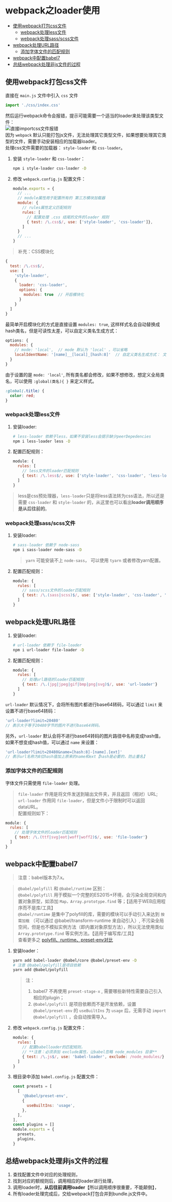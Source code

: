 # webpack之loader使用

- [使用webpack打包css文件](#使用webpack打包css文件)
  - [webpack处理less文件](#webpack处理less文件)
  - [webpack处理sass/scss文件](#webpack处理sassscss文件)
- [webpack处理URL路径](#webpack处理URL路径)
  - [添加字体文件的匹配规则](#添加字体文件的匹配规则)
- [webpack中配置babel7](#webpack中配置babel7)
- [总结webpack处理非js文件的过程](#总结webpack处理非js文件的过程)

## 使用webpack打包css文件
直接在 `main.js` 文件中引入 `css` 文件  
```js
import './css/index.css'
```  
然后运行webpack命令会报错，提示可能需要一个适当的loader来处理该类型文件：  
![直接importcss文件报错](media/直接importcss文件报错.png)  
因为 `webpack` 默认只能打包js文件，无法处理其它类型文件，如果想要处理其它类型的文件，需要手动安装相应的加载器loader。  
处理css文件需要的加载器： `style-loader` 和 `css-loader`。
1. 安装 `style-loader` 和 `css-loader`：  
   ```sh
   npm i style-loader css-loader -D
   ```
2. 修改 `webpack.config.js` 配置文件：  
   ```js
   module.exports = {
     // ...
     // module属性用于配置所有的 第三方模块加载器
     module: {  
       // rules属性定义匹配规则
       rules: [  
         // 配置处理 .css 结尾的文件的loader 规则
         { test: /\.css$/, use: ['style-loader', 'css-loader']},  
       ]
     }
     // ...
   }
   ```
> 补充：CSS模块化  

```js
{
  test: /\.css$/,
  use: [
    'style-loader',
    {
      loader: 'css-loader',
      options: {
        modules: true  // 开启模块化
      }
    }
  ]
}
```  
最简单开启模块化的方式是直接设置 `modules: true`, 这样样式名会自动替换成hash类名，但是可读性太差，可以自定义类名生成方式：  
```js
options: {
  modules: {
    // mode: 'local',  // mode 默认为 'local' ，可以省略
    localIdentName: '[name]__[local]_[hash:8]'  // 自定义类名生成方式： 文件名__样式名_hash:8
  }
}
```  
由于设置的是 `mode: 'local'`, 所有类名都会修改，如果不想修改，想定义全局类名，可以使用 `:global(类名){ }` 来定义样式。  

```css
:global(.title) {
  color: red;
}
```  

### webpack处理less文件
1. 安装loader:
   ```sh
   # less-loader 依赖于less，如果不安装less会提示缺少peerDepedencies
   npm i less-loader less -D
   ```
2. 配置匹配规则：  
   ```js
   module: {
     rules: [
       // less文件的loader匹配规则
       { test: /\.less$/, use: ['style-loader', 'css-loader', 'less-loader']}
     ]
   }
   ```
> less是css预处理器，`less-loader`只是将less语法转为css语法，所以还是需要 `css-loader` 和 `style-loader` 的，从这里也可以看出**loader调用顺序是从后往前的**。

### webpack处理sass/scss文件
1. 安装loader:
   ```sh
   # sass-loader 依赖于 node-sass
   npm i sass-loader node-sass -D
   ```  
   > `yarn` 可能安装不上 `node-sass`， 可以使用 `tyarn` 或者修改yarn配置。  
   
2. 配置匹配规则：
   ```js
   module: {
     rules: [
       // sass/scss文件的loader匹配规则
       { test: /\.(sass|scss)$/, use: ['style-loader', 'css-loader', 'sass-loader']}
     ]
   }
   ```

## webpack处理URL路径
1. 安装loader:
   ```sh
   # url-loader 依赖于 file-loader
   npm i url-loader file-loader -D
   ```
2. 配置匹配规则：
   ```js
   module: {
     rules: [
       // 处理url路径的loader匹配规则
       { test: /\.(jpg|jpeg|gif|bmp|png|svg)$/, use: 'url-loader'}
     ]
   }
   ```
`url-loader` 默认情况下，会将所有图片都进行base64转码，可以通过 `limit` 来设置不进行base64转码：  
```js
'url-loader?limit=20480' 
// 表示大于等于20480字节的图片不进行base64转码。 
``` 
另外，`url-loader` 默认会将不进行base64转码的图片路径中名称变成hash值，如果不想变成hash值，可以通过 `name` 来设置：  
```js
'url-loader?limit=20480&name=[hash:8]-[name].[ext]' 
// 表示url名称为8位hash值加上原来的name和ext【hash是必要的，防止重名】
```
### 添加字体文件的匹配规则
字体文件只需使用 `file-loader` 处理。 
> `file-loader` 作用是将文件发送到输出文件夹，并且返回（相对）URL;  
> `url-loader` 作用同 `file-loader`，但是文件小于限制时可以返回 dataURL。  
配置规则如下：  
```js
module: {
  rules: [
    // 处理字体文件的loader匹配规则
    { test: /\.(ttf|svg|eot|woff|woff2)$/, use: 'file-loader'}
  ]
}
```

## webpack中配置babel7
> 注意：babel版本为7.x。  

> `@babel/polyfill` 和 `@babel/runtime` 区别：  
> `@babel/polyfill` 用于模拟一个完整的ES2015+环境，会污染全局空间和内置对象原型，如添加 `Map，Array.prototype.find` 等；【适用于WEB应用程序而不是库/工具】  
> `@babel/runtime` 是集中了polyfill的库，需要的模块可以手动引入来达到 `按需加载` （可以通过 @babel/transform-runtime 来自动引入）, 不污染全局空间，但是也不模拟实例方法（即内置对象原型方法），所以无法使用类似 `Array.prototype.find` 等实例方法。【适用于编写库/工具】  
> 查看更多之 [polyfill、runtime、preset-env对比](https://juejin.im/post/5aefe0a6f265da0b9e64fa54)

1. 安装loader：
   ```sh
   yarn add babel-loader @babel/core @babel/preset-env -D
   # 注意 @babel/polyfill是项目依赖
   yarn add @babel/polyfill
   ```  

   > 注：
   > 1. babel7 不再使用 `preset-stage-x` , 需要哪些新特性需要自己引入相应的plugin；  
   > 2. `@babel/polyfill` 是项目依赖而不是开发依赖，设置 `@babel/preset-env` 的 `useBuiltIns` 为 `usage` 后，无需手动 `import @babel/polyfill` ，会自动按需导入。  

2. 修改 `webpack.config.js` 配置文件：  
   ```js
   module: {
     rules: [
       // 配置babelloader的匹配规则，
       // **注意：必须添加 exclude属性，让babel忽略 node_modules 目录**
       { test: /\.js$/, use: 'babel-loader', exclude: /node_modules/}
     ]
   }
   ```
3. 根目录中添加 `babel.config.js` 配置文件：  
   ```js
   const presets = [
     [
       '@babel/preset-env',
       {
         useBuiltIns: 'usage',
       },
     ],
   ],
   const plugins = []
   module.exports = { 
     presets,
     plugins,
   }
   ```

## 总结webpack处理非js文件的过程
1. 查找配置文件中对应的处理规则，
2. 找到对应的额规则后，调用相应的loader进行处理，
3. 调用loader时，**从后往前调用loader**【所以调用顺序很重要，不能颠倒】，
4. 所有loader处理完成后，交给webpack打包合并到bundle.js文件中。